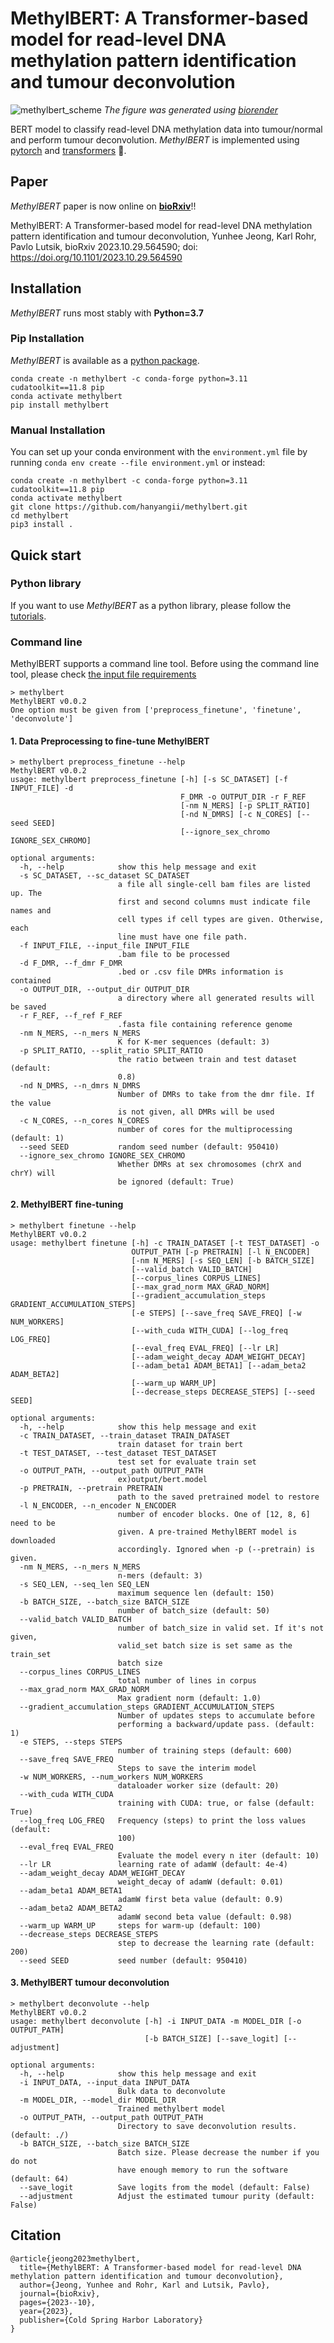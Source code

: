 # MethylBERT: A Transformer-based model for read-level DNA methylation pattern identification and tumour deconvolution

![methylbert_scheme](https://github.com/CompEpigen/methylbert/blob/main/img/introduction_methylbert.png)
_The figure was generated using [biorender](https://www.biorender.com/)_

BERT model to classify read-level DNA methylation data into tumour/normal and perform tumour deconvolution.
_MethylBERT_ is implemented using [pytorch](https://pytorch.org/) and [transformers](https://huggingface.co/docs/transformers/index) 🤗.

## Paper
_MethylBERT_ paper is now online on [__bioRxiv__](https://www.biorxiv.org/content/10.1101/2023.10.29.564590v1)!!

MethylBERT: A Transformer-based model for read-level DNA methylation pattern identification and tumour deconvolution,
Yunhee Jeong, Karl Rohr, Pavlo Lutsik,
bioRxiv 2023.10.29.564590; doi: https://doi.org/10.1101/2023.10.29.564590

## Installation
_MethylBERT_ runs most stably with __Python=3.7__

### Pip Installation
_MethylBERT_ is available as a [python package](https://pypi.org/project/methylbert/).
```
conda create -n methylbert -c conda-forge python=3.11 cudatoolkit==11.8 pip
conda activate methylbert
pip install methylbert
```

### Manual Installation
You can set up your conda environment with the `environment.yml` file by
 running `conda env create --file environment.yml` or instead:
```
conda create -n methylbert -c conda-forge python=3.11 cudatoolkit==11.8 pip
conda activate methylbert
git clone https://github.com/hanyangii/methylbert.git
cd methylbert
pip3 install .
```

## Quick start
### Python library
If you want to use _MethylBERT_ as a python library, please follow the [tutorials](https://github.com/hanyangii/methylbert/tree/main/tutorials).

### Command line
MethylBERT supports a command line tool. Before using the command line tool, please check [the input file requirements](https://github.com/hanyangii/methylbert/blob/main/tutorials/01_Data_Preparation.md)
```
> methylbert
MethylBERT v0.0.2
One option must be given from ['preprocess_finetune', 'finetune', 'deconvolute']
```
#### 1. Data Preprocessing to fine-tune MethylBERT
```
> methylbert preprocess_finetune --help
MethylBERT v0.0.2
usage: methylbert preprocess_finetune [-h] [-s SC_DATASET] [-f INPUT_FILE] -d
                                      F_DMR -o OUTPUT_DIR -r F_REF
                                      [-nm N_MERS] [-p SPLIT_RATIO]
                                      [-nd N_DMRS] [-c N_CORES] [--seed SEED]
                                      [--ignore_sex_chromo IGNORE_SEX_CHROMO]

optional arguments:
  -h, --help            show this help message and exit
  -s SC_DATASET, --sc_dataset SC_DATASET
                        a file all single-cell bam files are listed up. The
                        first and second columns must indicate file names and
                        cell types if cell types are given. Otherwise, each
                        line must have one file path.
  -f INPUT_FILE, --input_file INPUT_FILE
                        .bam file to be processed
  -d F_DMR, --f_dmr F_DMR
                        .bed or .csv file DMRs information is contained
  -o OUTPUT_DIR, --output_dir OUTPUT_DIR
                        a directory where all generated results will be saved
  -r F_REF, --f_ref F_REF
                        .fasta file containing reference genome
  -nm N_MERS, --n_mers N_MERS
                        K for K-mer sequences (default: 3)
  -p SPLIT_RATIO, --split_ratio SPLIT_RATIO
                        the ratio between train and test dataset (default:
                        0.8)
  -nd N_DMRS, --n_dmrs N_DMRS
                        Number of DMRs to take from the dmr file. If the value
                        is not given, all DMRs will be used
  -c N_CORES, --n_cores N_CORES
                        number of cores for the multiprocessing (default: 1)
  --seed SEED           random seed number (default: 950410)
  --ignore_sex_chromo IGNORE_SEX_CHROMO
                        Whether DMRs at sex chromosomes (chrX and chrY) will
                        be ignored (default: True)

```
#### 2. MethylBERT fine-tuning
```
> methylbert finetune --help
MethylBERT v0.0.2
usage: methylbert finetune [-h] -c TRAIN_DATASET [-t TEST_DATASET] -o
                           OUTPUT_PATH [-p PRETRAIN] [-l N_ENCODER]
                           [-nm N_MERS] [-s SEQ_LEN] [-b BATCH_SIZE]
                           [--valid_batch VALID_BATCH]
                           [--corpus_lines CORPUS_LINES]
                           [--max_grad_norm MAX_GRAD_NORM]
                           [--gradient_accumulation_steps GRADIENT_ACCUMULATION_STEPS]
                           [-e STEPS] [--save_freq SAVE_FREQ] [-w NUM_WORKERS]
                           [--with_cuda WITH_CUDA] [--log_freq LOG_FREQ]
                           [--eval_freq EVAL_FREQ] [--lr LR]
                           [--adam_weight_decay ADAM_WEIGHT_DECAY]
                           [--adam_beta1 ADAM_BETA1] [--adam_beta2 ADAM_BETA2]
                           [--warm_up WARM_UP]
                           [--decrease_steps DECREASE_STEPS] [--seed SEED]

optional arguments:
  -h, --help            show this help message and exit
  -c TRAIN_DATASET, --train_dataset TRAIN_DATASET
                        train dataset for train bert
  -t TEST_DATASET, --test_dataset TEST_DATASET
                        test set for evaluate train set
  -o OUTPUT_PATH, --output_path OUTPUT_PATH
                        ex)output/bert.model
  -p PRETRAIN, --pretrain PRETRAIN
                        path to the saved pretrained model to restore
  -l N_ENCODER, --n_encoder N_ENCODER
                        number of encoder blocks. One of [12, 8, 6] need to be
                        given. A pre-trained MethylBERT model is downloaded
                        accordingly. Ignored when -p (--pretrain) is given.
  -nm N_MERS, --n_mers N_MERS
                        n-mers (default: 3)
  -s SEQ_LEN, --seq_len SEQ_LEN
                        maximum sequence len (default: 150)
  -b BATCH_SIZE, --batch_size BATCH_SIZE
                        number of batch_size (default: 50)
  --valid_batch VALID_BATCH
                        number of batch_size in valid set. If it's not given,
                        valid_set batch size is set same as the train_set
                        batch size
  --corpus_lines CORPUS_LINES
                        total number of lines in corpus
  --max_grad_norm MAX_GRAD_NORM
                        Max gradient norm (default: 1.0)
  --gradient_accumulation_steps GRADIENT_ACCUMULATION_STEPS
                        Number of updates steps to accumulate before
                        performing a backward/update pass. (default: 1)
  -e STEPS, --steps STEPS
                        number of training steps (default: 600)
  --save_freq SAVE_FREQ
                        Steps to save the interim model
  -w NUM_WORKERS, --num_workers NUM_WORKERS
                        dataloader worker size (default: 20)
  --with_cuda WITH_CUDA
                        training with CUDA: true, or false (default: True)
  --log_freq LOG_FREQ   Frequency (steps) to print the loss values (default:
                        100)
  --eval_freq EVAL_FREQ
                        Evaluate the model every n iter (default: 10)
  --lr LR               learning rate of adamW (default: 4e-4)
  --adam_weight_decay ADAM_WEIGHT_DECAY
                        weight_decay of adamW (default: 0.01)
  --adam_beta1 ADAM_BETA1
                        adamW first beta value (default: 0.9)
  --adam_beta2 ADAM_BETA2
                        adamW second beta value (default: 0.98)
  --warm_up WARM_UP     steps for warm-up (default: 100)
  --decrease_steps DECREASE_STEPS
                        step to decrease the learning rate (default: 200)
  --seed SEED           seed number (default: 950410)
```
#### 3. MethylBERT tumour deconvolution
```
> methylbert deconvolute --help
MethylBERT v0.0.2
usage: methylbert deconvolute [-h] -i INPUT_DATA -m MODEL_DIR [-o OUTPUT_PATH]
                              [-b BATCH_SIZE] [--save_logit] [--adjustment]

optional arguments:
  -h, --help            show this help message and exit
  -i INPUT_DATA, --input_data INPUT_DATA
                        Bulk data to deconvolute
  -m MODEL_DIR, --model_dir MODEL_DIR
                        Trained methylbert model
  -o OUTPUT_PATH, --output_path OUTPUT_PATH
                        Directory to save deconvolution results. (default: ./)
  -b BATCH_SIZE, --batch_size BATCH_SIZE
                        Batch size. Please decrease the number if you do not
                        have enough memory to run the software (default: 64)
  --save_logit          Save logits from the model (default: False)
  --adjustment          Adjust the estimated tumour purity (default: False)
```
## Citation
```
@article{jeong2023methylbert,
  title={MethylBERT: A Transformer-based model for read-level DNA methylation pattern identification and tumour deconvolution},
  author={Jeong, Yunhee and Rohr, Karl and Lutsik, Pavlo},
  journal={bioRxiv},
  pages={2023--10},
  year={2023},
  publisher={Cold Spring Harbor Laboratory}
}
```

